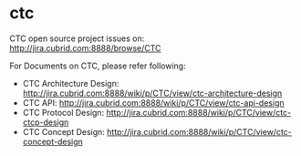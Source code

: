 # ctc
CTC open source project
issues on: http://jira.cubrid.com:8888/browse/CTC

For Documents on CTC, please refer following:

- CTC Architecture Design: http://jira.cubrid.com:8888/wiki/p/CTC/view/ctc-architecture-design
- CTC API: http://jira.cubrid.com:8888/wiki/p/CTC/view/ctc-api-design
- CTC Protocol Design: http://jira.cubrid.com:8888/wiki/p/CTC/view/ctc-ctcp-design
- CTC Concept Design: http://jira.cubrid.com:8888/wiki/p/CTC/view/ctc-concept-design
